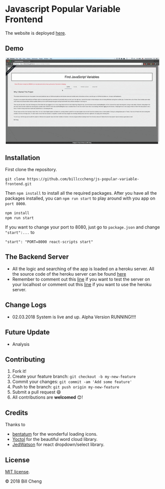 # Javascript Popular Variable Frontend
The website is deployed [here](https://billcccheng.github.io/js-popular-variable-frontend/).

## Demo

<p align="center">
<img src="assets/intro.gif" width=500>
</p>

## Installation
First clone the repository.
```
git clone https://github.com/billcccheng/js-popular-variable-frontend.git
```

Then `npm install` to install all the required packages. After you have
all the packages installed, you can `npm run start` to play around with you app on `port 8000`.

```
npm install
npm run start
```
If you want to change your port to 8080, just go to `package.json` and change `"start":...` to

```
"start": "PORT=8000 react-scripts start"
```

## The Backend Server
* All the logic and searching of the app is loaded on a heroku server. All the source code of the heroku server can be
found [here](https://github.com/billcccheng/js-popular-variable-server)
* Remember to comment out this [line](https://github.com/billcccheng/js-popular-variable-frontend/blob/master/src/actions/fetchDataAction.js#L5) if you want to test the server on your localhost or comment out this [line](https://github.com/billcccheng/js-popular-variable-frontend/blob/master/src/actions/fetchDataAction.js#L4) if you want to use the heroku server.

## Change Logs
* 02.03.2018 System is live and up. Alpha Version RUNNING!!!!

## Future Update
* Analysis

## Contributing
1. Fork it!
2. Create your feature branch: `git checkout -b my-new-feature`
3. Commit your changes: `git commit -am 'Add some feature'`
4. Push to the branch: `git push origin my-new-feature`
5. Submit a pull request :smile:
6. All contributions are **welcomed** :blush:!

## Credits
Thanks to 
* [bentatum](https://github.com/bentatum/better-react-spinkit) for the wonderful loading icons.
* [Yoctol](https://github.com/Yoctol/react-d3-cloud) for the beautiful word cloud library.
* [JedWatson](https://github.com/JedWatson/react-select) for react dropdown/select library.

## License
[MIT license](http://opensource.org/licenses/MIT).

© 2018 Bill Cheng
